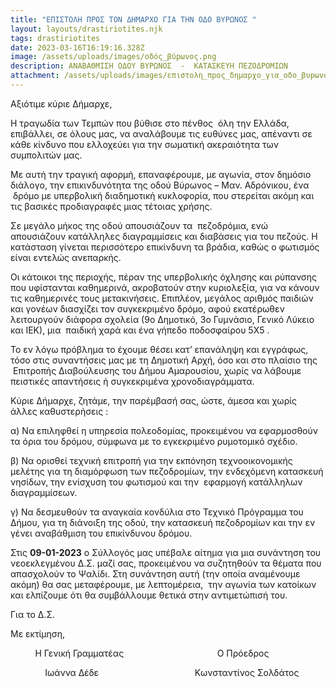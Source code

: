 ```yaml
---
title: "ΕΠΙΣΤΟΛΗ ΠΡΟΣ ΤΟΝ ΔΗΜΑΡΧΟ ΓΙΑ ΤΗΝ ΟΔΟ ΒΥΡΩΝΟΣ "
layout: layouts/drastiriotites.njk
tags: drastiriotites
date: 2023-03-16T16:19:16.328Z
image: /assets/uploads/images/οδός_βύpωνος.png
description: ΑΝΑΒΑΘΜΙΣΗ ΟΔΟΥ ΒΥΡΩΝΟΣ  -  ΚΑΤΑΣΚΕΥΗ ΠΕΖΟΔΡΟΜΙΩΝ
attachment: /assets/uploads/images/επιστολη_πpος_δημαpχο_για_οδο_βυpωνοσ.docx
---
```

Αξιότιμε κύριε Δήμαρχε,

Η τραγωδία των Τεμπών που βύθισε στο πένθος  όλη την Ελλάδα, επιβάλλει, σε όλους μας, να αναλάβουμε τις ευθύνες μας, απέναντι σε κάθε κίνδυνο που ελλοχεύει για την σωματική ακεραιότητα των συμπολιτών μας.

Με αυτή την τραγική αφορμή, επαναφέρουμε, με αγωνία, στον δημόσιο διάλογο, την επικινδυνότητα της οδού Βύρωνος – Μαν. Αδρόνικου, ένα  δρόμο με υπερβολική διαδημοτική κυκλοφορία, που στερείται ακόμη και τις βασικές προδιαγραφές μιας τέτοιας χρήσης.

Σε μεγάλο μήκος της οδού απουσιάζουν τα  πεζοδρόμια, ενώ απουσιάζουν κατάλληλες διαγραμμίσεις και διαβάσεις για του πεζούς. Η κατάσταση γίνεται περισσότερο επικίνδυνη τα βράδια, καθώς ο φωτισμός είναι εντελώς ανεπαρκής.   

Οι κάτοικοι της περιοχής, πέραν της υπερβολικής όχλησης και ρύπανσης που υφίστανται καθημερινά, ακροβατούν στην κυριολεξία, για να κάνουν τις καθημερινές τους μετακινήσεις. Επιπλέον, μεγάλος αριθμός παιδιών και γονέων διασχίζει τον συγκεκριμένο δρόμο, αφού εκατέρωθεν λειτουργούν διάφορα σχολεία (9ο Δημοτικό, 3ο Γυμνάσιο, Γενικό Λύκειο και ΙΕΚ), μια  παιδική χαρά και ένα γήπεδο ποδοσφαίρου 5Χ5 .  

Το εν λόγω πρόβλημα το έχουμε θέσει κατ’ επανάληψη και εγγράφως, τόσο στις συναντήσεις μας με τη Δημοτική Αρχή, όσο και στο πλαίσιο της   Επιτροπής Διαβούλευσης του Δήμου Αμαρουσίου, χωρίς να λάβουμε πειστικές απαντήσεις ή συγκεκριμένα χρονοδιαγράμματα.

Κύριε Δήμαρχε, ζητάμε, την παρέμβασή σας, ώστε, άμεσα και χωρίς άλλες καθυστερήσεις :

α) Να επιληφθεί η υπηρεσία πολεοδομίας, προκειμένου να εφαρμοσθούν τα όρια του δρόμου, σύμφωνα με το εγκεκριμένο ρυμοτομικό σχέδιο.

β) Να ορισθεί τεχνική επιτροπή για την εκπόνηση τεχνοοικονομικής μελέτης για τη διαμόρφωση των πεζοδρομίων, την ενδεχόμενη κατασκευή νησίδων, την ενίσχυση του φωτισμού και την  εφαρμογή κατάλληλων διαγραμμίσεων.

γ) Να δεσμευθούν τα αναγκαία κονδύλια στο Τεχνικό Πρόγραμμα του Δήμου, για τη διάνοιξη της οδού, την κατασκευή πεζοδρομίων και την εν γένει αναβάθμιση του επικίνδυνου δρόμου.

Στις **09-01-2023** ο Σύλλογός μας υπέβαλε αίτημα για μια συνάντηση του νεοεκλεγμένου Δ.Σ. μαζί σας, προκειμένου να συζητηθούν τα θέματα που απασχολούν το Ψαλίδι. Στη συνάντηση αυτή (την οποία αναμένουμε ακόμη) θα σας μεταφέρουμε, με λεπτομέρεια,  την αγωνία των κατοίκων και ελπίζουμε ότι θα συμβάλλουμε θετικά στην αντιμετώπισή του.

Για το Δ.Σ.

Με εκτίμηση,

          Η Γενική Γραμματέας                                      Ο Πρόεδρος

              Ιωάννα Δέδε                                       Κωνσταντίνος Σολδάτος